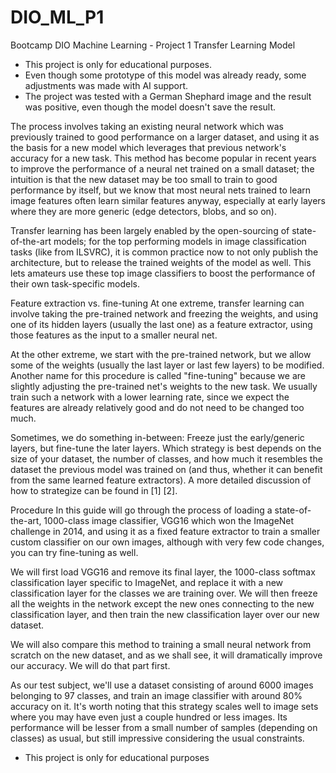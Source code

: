 # DIO_ML_P1
Bootcamp DIO Machine Learning - Project 1 
Transfer Learning Model

* This project is only for educational purposes.
* Even though some prototype of this model was already ready, some adjustments was made with AI support.
* The project was tested with a German Shephard image and the result was positive, even though the model doesn't save the result.


 The process involves taking an existing neural network which was previously trained to good performance on a larger dataset, and using it as the basis for a new model which leverages that previous network's accuracy for a new task. This method has become popular in recent years to improve the performance of a neural net trained on a small dataset; the intuition is that the new dataset may be too small to train to good performance by itself, but we know that most neural nets trained to learn image features often learn similar features anyway, especially at early layers where they are more generic (edge detectors, blobs, and so on).

Transfer learning has been largely enabled by the open-sourcing of state-of-the-art models; for the top performing models in image classification tasks (like from ILSVRC), it is common practice now to not only publish the architecture, but to release the trained weights of the model as well. This lets amateurs use these top image classifiers to boost the performance of their own task-specific models.

Feature extraction vs. fine-tuning
At one extreme, transfer learning can involve taking the pre-trained network and freezing the weights, and using one of its hidden layers (usually the last one) as a feature extractor, using those features as the input to a smaller neural net.

At the other extreme, we start with the pre-trained network, but we allow some of the weights (usually the last layer or last few layers) to be modified. Another name for this procedure is called "fine-tuning" because we are slightly adjusting the pre-trained net's weights to the new task. We usually train such a network with a lower learning rate, since we expect the features are already relatively good and do not need to be changed too much.

Sometimes, we do something in-between: Freeze just the early/generic layers, but fine-tune the later layers. Which strategy is best depends on the size of your dataset, the number of classes, and how much it resembles the dataset the previous model was trained on (and thus, whether it can benefit from the same learned feature extractors). A more detailed discussion of how to strategize can be found in [1] [2].

Procedure
In this guide will go through the process of loading a state-of-the-art, 1000-class image classifier, VGG16 which won the ImageNet challenge in 2014, and using it as a fixed feature extractor to train a smaller custom classifier on our own images, although with very few code changes, you can try fine-tuning as well.

We will first load VGG16 and remove its final layer, the 1000-class softmax classification layer specific to ImageNet, and replace it with a new classification layer for the classes we are training over. We will then freeze all the weights in the network except the new ones connecting to the new classification layer, and then train the new classification layer over our new dataset.

We will also compare this method to training a small neural network from scratch on the new dataset, and as we shall see, it will dramatically improve our accuracy. We will do that part first.

As our test subject, we'll use a dataset consisting of around 6000 images belonging to 97 classes, and train an image classifier with around 80% accuracy on it. It's worth noting that this strategy scales well to image sets where you may have even just a couple hundred or less images. Its performance will be lesser from a small number of samples (depending on classes) as usual, but still impressive considering the usual constraints.

* This project is only for educational purposes
